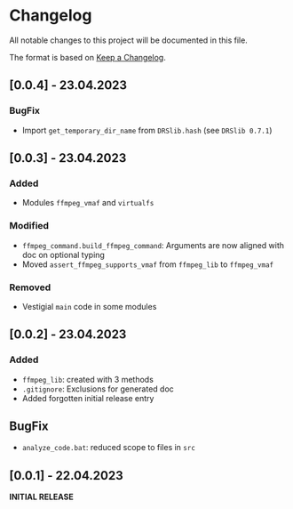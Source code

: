 # Changelog

All notable changes to this project will be documented in this file.

The format is based on [Keep a Changelog](https://keepachangelog.com/en/1.0.0/).

<!-- As much as possible use subsections: Added, Removed, Modified, BugFix -->

## [0.0.4] - 23.04.2023

### BugFix

- Import `get_temporary_dir_name` from `DRSlib.hash` (see `DRSlib 0.7.1`)

## [0.0.3] - 23.04.2023

### Added

- Modules `ffmpeg_vmaf` and `virtualfs`

### Modified

- `ffmpeg_command.build_ffmpeg_command`: Arguments are now aligned with doc on optional typing
- Moved `assert_ffmpeg_supports_vmaf` from `ffmpeg_lib` to `ffmpeg_vmaf`

### Removed

- Vestigial `main` code in some modules

## [0.0.2] - 23.04.2023

### Added

- `ffmpeg_lib`: created with 3 methods
- `.gitignore`: Exclusions for generated doc
- Added forgotten initial release entry

## BugFix

- `analyze_code.bat`: reduced scope to files in ``src``

## [0.0.1] - 22.04.2023

__INITIAL RELEASE__
